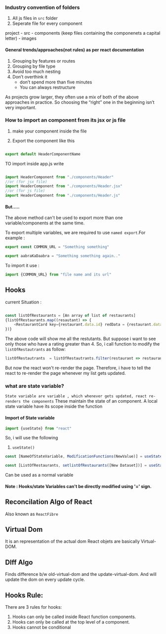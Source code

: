 ### Industry convention of folders
1) All js files in ```src``` folder
2) Seperate file for every component

project
    - src
        - components (keep files containing the componenets a capital letter)
        - images

#### General trends/approaches(not rules) as per react documentation
1) Grouping by features or routes
2) Grouping by file type
3) Avoid too much nesting
4) Don’t overthink it
    -  don’t spend more than five minutes 
    - You can always restructure

As projects grow larger, they often use a mix of both of the above approaches in practice. So choosing the “right” one in the beginning isn’t very important.


### How to import an component from its jsx or js file

1) make your component inside the file

2) Export the component like this 
```js

export default HeaderComponentName
```

TO import inside app.js write  
```js

import HeaderComponent from "./components/Header"
//or (for jsx file)
import HeaderComponent from "./components/Header.jsx"
//or (for js file)
import HeaderComponent from "./components/Header.js"
```
#### But.....
The above method can't be used to export more than one variable/components at the same time.

To export multiple variables, we are required to use `named export`.For example : 
```js
export const COMMON_URL = "Something something"

export aabraKaDaabra = "Something something again.."
```
To import it use : 
```js
import {COMMON_URL} from "file name and its url"
```

## Hooks 

current Situation :
```js

const listOfRestaurants = [An array of list of restaurants] 
{listOfRestaurants.map((resautant) => {
    <RestaurantCard key={restaurant.data.id} redData = {restaurant.data}/>
})}
```
The above code will show me all the restutants. But suppose i want to see only those who have a rating greater than 4.
So, i call function to modify the  `listOfRestautrants` as follow:

```js
listOfRestautrants  = listOfRestautrants.filter(restaurant => restaurant.data.rating > 4);

```

But now the react won't re-render the page. Therefore, i have to tell the react to re-render the page whenever my list gets updated.

### what are state variable?
`State variable are variable , which whenever gets updated, react re-renders the components`
These maintain the state of an component.
A local state variable have its scope inside the function
#### Import of State variable 
```js
import {useState} from "react"
```
So, i will use the following 
1) `useState()`

```js
const [NameOfStateVariable, ModificationFunctions(NewValue)] = useState(DefaultValue)

const [ListOfRestaurants, setlistOfRestaurants([New Dataset])] = useState([Default value Dataset])
```
Can be used as a normal variable

#### Note : Hooks/state Variables can't be directly modified using '=' sign.

## Reconcilation Algo of React
Also known as `ReactFibre`

## Virtual Dom
It is an representation of the actual dom
React objets are basically Virtual-DOM.

## DIff Algo
Finds difference b/w old-virtual-dom and the update-virtual-dom. And will update the dom on every update cycle. 

## Hooks Rule:
There are 3 rules for hooks:

1) Hooks can only be called inside React function components.
2) Hooks can only be called at the top level of a component.
3) Hooks cannot be conditional 
